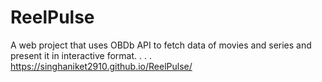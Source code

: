 # ReelPulse
A web project that uses OBDb API to fetch data of movies and series and present it in interactive format.
.
.
.
https://singhaniket2910.github.io/ReelPulse/
